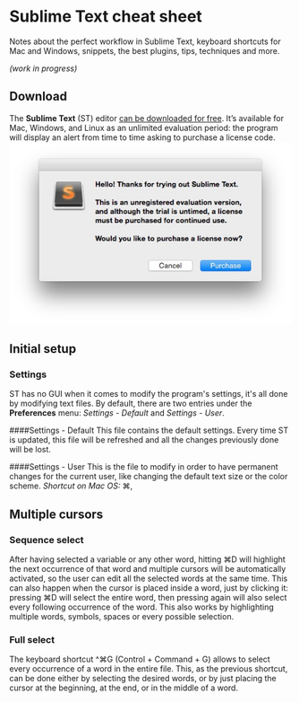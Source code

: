 # Sublime Text cheat sheet
Notes about the perfect workflow in Sublime Text, keyboard shortcuts for Mac and Windows, snippets, the best plugins, tips, techniques and more.

*(work in progress)* 

## Download
The **Sublime Text** (ST) editor [can be downloaded for free](http://www.sublimetext.com/). It’s available for Mac, Windows, and Linux as an unlimited evaluation period: the program will display an alert from time to time asking to purchase a license code.
![License notice](img/license-notice.jpg)

## Initial setup

### Settings
ST has no GUI when it comes to modify the program's settings, it's all done by modifying text files. By default, there are two entries under the **Preferences** menu: 
*Settings - Default* and *Settings - User*.

####Settings - Default
This file contains the default settings. Every time ST is updated, this file will be refreshed and all the changes previously done will be lost.

####Settings - User
This is the file to modify in order to have permanent changes for the current user, like changing the default text size or the color scheme.
*Shortcut on Mac OS:* ⌘,

## Multiple cursors

### Sequence select
After having selected a variable or any other word, hitting ⌘D will highlight the next occurrence of that word and multiple cursors will be automatically activated, so the user can edit all the selected words at the same time. This can also happen when the cursor is placed inside a word, just by clicking it: pressing ⌘D will select the entire word, then pressing again will also select every following occurrence of the word.
This also works by highlighting multiple words, symbols, spaces or every possible selection.

### Full select
The keyboard shortcut ^⌘G (Control + Command + G) allows to select every occurrence of a word in the entire file. This, as the previous shortcut, can be done either by selecting the desired words, or by just placing the cursor at the beginning, at the end, or in the middle of a word.
